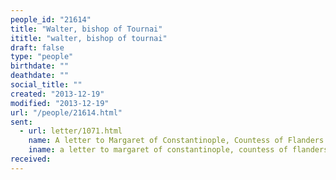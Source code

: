 ```yaml
---
people_id: "21614"
title: "Walter, bishop of Tournai"
ititle: "walter, bishop of tournai"
draft: false
type: "people"
birthdate: ""
deathdate: ""
social_title: ""
created: "2013-12-19"
modified: "2013-12-19"
url: "/people/21614.html"
sent:
  - url: letter/1071.html
    name: A letter to Margaret of Constantinople, Countess of Flanders (1249, August)
    iname: a letter to margaret of constantinople, countess of flanders (1249, august)
received:
---
```

